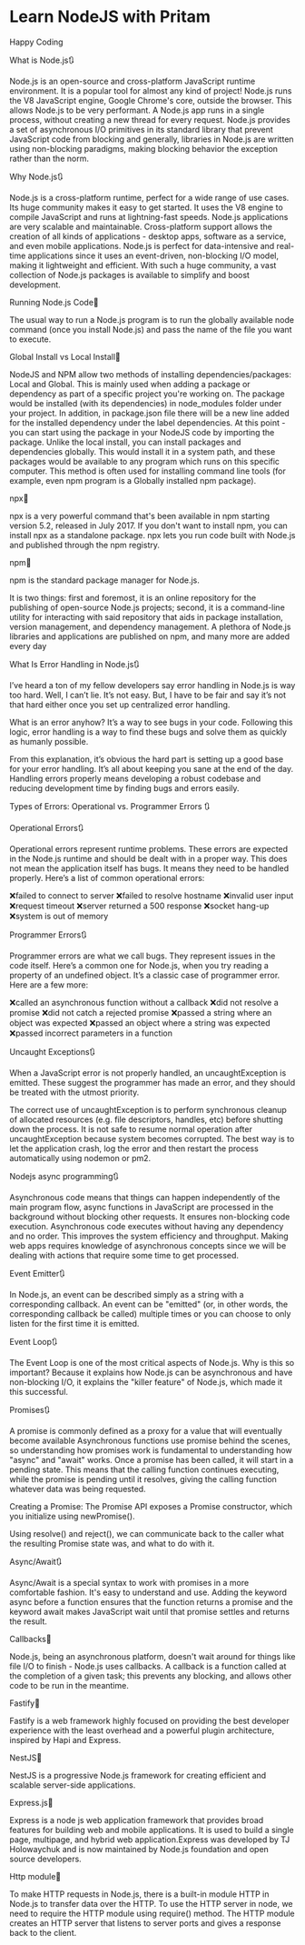 # Learn NodeJS with Pritam

Happy Coding

What is Node.js🔃

Node.js is an open-source and cross-platform JavaScript runtime environment. It is a popular tool for almost any kind of project! Node.js runs the V8 JavaScript engine, Google Chrome's core, outside the browser. This allows Node.js to be very performant. A Node.js app runs in a single process, without creating a new thread for every request. Node.js provides a set of asynchronous I/O primitives in its standard library that prevent JavaScript code from blocking and generally, libraries in Node.js are written using non-blocking paradigms, making blocking behavior the exception rather than the norm.


Why Node.js🔃

Node.js is a cross-platform runtime, perfect for a wide range of use cases. Its huge community makes it easy to get started. It uses the V8 engine to compile JavaScript and runs at lightning-fast speeds. Node.js applications are very scalable and maintainable. Cross-platform support allows the creation of all kinds of applications - desktop apps, software as a service, and even mobile applications. Node.js is perfect for data-intensive and real-time applications since it uses an event-driven, non-blocking I/O model, making it lightweight and efficient. With such a huge community, a vast collection of Node.js packages is available to simplify and boost development.


Running Node.js Code🚀

The usual way to run a Node.js program is to run the globally available node command (once you install Node.js) and pass the name of the file you want to execute.

Global Install vs Local Install🚀

NodeJS and NPM allow two methods of installing dependencies/packages: Local and Global. This is mainly used when adding a package or dependency as part of a specific project you're working on. The package would be installed (with its dependencies) in node_modules folder under your project. In addition, in package.json file there will be a new line added for the installed dependency under the label dependencies. At this point - you can start using the package in your NodeJS code by importing the package. Unlike the local install, you can install packages and dependencies globally. This would install it in a system path, and these packages would be available to any program which runs on this specific computer. This method is often used for installing command line tools (for example, even npm program is a Globally installed npm package).

npx🚀

npx is a very powerful command that's been available in npm starting version 5.2, released in July 2017. If you don't want to install npm, you can install npx as a standalone package. npx lets you run code built with Node.js and published through the npm registry.

npm🚀

npm is the standard package manager for Node.js.

It is two things: first and foremost, it is an online repository for the publishing of open-source Node.js projects; second, it is a command-line utility for interacting with said repository that aids in package installation, version management, and dependency management. A plethora of Node.js libraries and applications are published on npm, and many more are added every day

What Is Error Handling in Node.js🔃

I’ve heard a ton of my fellow developers say error handling in Node.js is way too hard. Well, I can’t lie. It’s not easy. But, I have to be fair and say it’s not that hard either once you set up centralized error handling.

What is an error anyhow? It’s a way to see bugs in your code. Following this logic, error handling is a way to find these bugs and solve them as quickly as humanly possible.

From this explanation, it’s obvious the hard part is setting up a good base for your error handling. It’s all about keeping you sane at the end of the day. Handling errors properly means developing a robust codebase and reducing development time by finding bugs and errors easily.

Types of Errors: Operational vs. Programmer Errors 🔃

Operational Errors🔃

Operational errors represent runtime problems. These errors are expected in the Node.js runtime and should be dealt with in a proper way. This does not mean the application itself has bugs. It means they need to be handled properly. Here’s a list of common operational errors:

❌failed to connect to server
❌failed to resolve hostname
❌invalid user input
❌request timeout
❌server returned a 500 response
❌socket hang-up
❌system is out of memory

Programmer Errors🔃

Programmer errors are what we call bugs. They represent issues in the code itself. Here’s a common one for Node.js, when you try reading a property of an undefined object. It’s a classic case of programmer error. Here are a few more:

❌called an asynchronous function without a callback
❌did not resolve a promise
❌did not catch a rejected promise
❌passed a string where an object was expected
❌passed an object where a string was expected
❌passed incorrect parameters in a function

Uncaught Exceptions🔃

When a JavaScript error is not properly handled, an uncaughtException is emitted. These suggest the programmer has made an error, and they should be treated with the utmost priority.

The correct use of uncaughtException is to perform synchronous cleanup of allocated resources (e.g. file descriptors, handles, etc) before shutting down the process. It is not safe to resume normal operation after uncaughtException because system becomes corrupted. The best way is to let the application crash, log the error and then restart the process automatically using nodemon or pm2.

Nodejs async programming🔃

Asynchronous code means that things can happen independently of the main program flow, async functions in JavaScript are processed in the background without blocking other requests. It ensures non-blocking code execution. Asynchronous code executes without having any dependency and no order. This improves the system efficiency and throughput. Making web apps requires knowledge of asynchronous concepts since we will be dealing with actions that require some time to get processed.

Event Emitter🔃

In Node.js, an event can be described simply as a string with a corresponding callback. An event can be "emitted" (or, in other words, the corresponding callback be called) multiple times or you can choose to only listen for the first time it is emitted.

Event Loop🔃

The Event Loop is one of the most critical aspects of Node.js. Why is this so important? Because it explains how Node.js can be asynchronous and have non-blocking I/O, it explains the "killer feature" of Node.js, which made it this successful.

Promises🔃

A promise is commonly defined as a proxy for a value that will eventually become available Asynchronous functions use promise behind the scenes, so understanding how promises work is fundamental to understanding how "async" and "await" works. Once a promise has been called, it will start in a pending state. This means that the calling function continues executing, while the promise is pending until it resolves, giving the calling function whatever data was being requested.

Creating a Promise: The Promise API exposes a Promise constructor, which you initialize using newPromise().

Using resolve() and reject(), we can communicate back to the caller what the resulting Promise state was, and what to do with it.

Async/Await🔃

Async/Await is a special syntax to work with promises in a more comfortable fashion. It's easy to understand and use. Adding the keyword async before a function ensures that the function returns a promise and the keyword await makes JavaScript wait until that promise settles and returns the result.

Callbacks🚀

Node.js, being an asynchronous platform, doesn't wait around for things like file I/O to finish - Node.js uses callbacks. A callback is a function called at the completion of a given task; this prevents any blocking, and allows other code to be run in the meantime.

Fastify🚀

Fastify is a web framework highly focused on providing the best developer experience with the least overhead and a powerful plugin architecture, inspired by Hapi and Express.

NestJS🚀

NestJS is a progressive Node.js framework for creating efficient and scalable server-side applications.

Express.js🚀

Express is a node js web application framework that provides broad features for building web and mobile applications. It is used to build a single page, multipage, and hybrid web application.Express was developed by TJ Holowaychuk and is now maintained by Node.js foundation and open source developers.

Http module🚀

To make HTTP requests in Node.js, there is a built-in module HTTP in Node.js to transfer data over the HTTP. To use the HTTP server in node, we need to require the HTTP module using require() method. The HTTP module creates an HTTP server that listens to server ports and gives a response back to the client.
